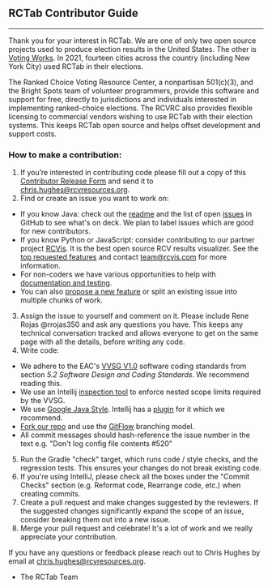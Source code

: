 ## RCTab Contributor Guide

---

Thank you for your interest in RCTab.  We are one of only two open source projects used to produce election results in the United States.  The other is [Voting Works](https://www.voting.works/).  In 2021, fourteen cities across the country (including New York City) used RCTab in their elections.

The Ranked Choice Voting Resource Center, a nonpartisan 501(c)(3), and the Bright Spots team of volunteer programmers, provide this software and support for free, directly to jurisdictions and individuals interested in implementing ranked-choice elections.  The RCVRC also provides flexible licensing to commercial vendors wishing to use RCTab with their election systems.  This keeps RCTab open source and helps offset development and support costs.  

### How to make a contribution:

1. If you’re interested in contributing code please fill out a copy of this [Contributor Release Form](https://docs.google.com/document/d/1lTpwjQBnS7u8ONdm1rg7nhzXBB8o_I1n/edit?usp=sharing&ouid=116743718777594585909&rtpof=true&sd=true) and send it to [chris.hughes@rcvresources.org](mailto:chris.hughes@rcvresources.org).
2. Find or create an issue you want to work on:
- If you know Java: check out the [readme](https://github.com/BrightSpots/rcv#readme) and the list of open [issues](https://github.com/BrightSpots/rcv/issues) in GitHub to see what's on deck.  We plan to label issues which are good for new contributors. 
- If you know Python or JavaScript: consider contributing to our partner project [RCVis](https://github.com/artoonie/rcvis#readme).  It is the best open source RCV results visualizer.  See the [top requested features](https://rcvis.com/#lookingfor) and contact team@rcvis.com for more information.
- For non-coders we have various opportunities to help with [documentation and testing](https://github.com/BrightSpots/rcv/issues?q=is%3Aissue+is%3Aopen+label%3Adocumentation).
- You can also [propose a new feature](https://github.com/BrightSpots/rcv/issues/new) or split an existing issue into multiple chunks of work.
3. Assign the issue to yourself and comment on it.  Please include Rene Rojas @rrojas350 and ask any questions you have.  This keeps any technical conversation tracked and allows everyone to get on the same page with all the details, before writing any code.
4. Write code:
- We adhere to the EAC's [VVSG V1.0](https://github.com/BrightSpots/rcv/blob/develop/reference/VVSG/VVSG-2005.1.0.VOL.1.pdf) software coding standards from section _5.2 Software Design and Coding Standards_.  We recommend reading this.  
- We use an Intellij [inspection tool](https://github.com/BrightSpots/rcv/blob/develop/.idea/inspectionProfiles/Project_Default.xml) to enforce nested scope limits required by the VVSG. 
- We use [Google Java Style](https://google.github.io/styleguide/javaguide.html).  Intellij has a [plugin](https://checkstyle.sourceforge.io/google_style.html) for it which we recommend.
- [Fork our repo](https://docs.github.com/en/get-started/quickstart/contributing-to-projects) and use the [GitFlow](https://www.atlassian.com/git/tutorials/comparing-workflows/gitflow-workflow) branching model.
- All commit messages should hash-reference the issue number in the text e.g. "Don't log config file contents #520"
5. Run the Gradle "check" target, which runs code / style checks, and the regression tests.  This ensures your changes do not break existing code.
6. If you're using IntelliJ, please check all the boxes under the "Commit Checks" section (e.g. Reformat code, Rearrange code, etc.) when creating commits.
7. Create a pull request and make changes suggested by the reviewers.  If the suggested changes significantly expand the scope of an issue, consider breaking them out into a new issue.
8. Merge your pull request and celebrate!  It's a lot of work and we really appreciate your contribution.

If you have any questions or feedback please reach out to Chris Hughes by email at chris.hughes@rcvresources.org.  

- The RCTab Team

     
